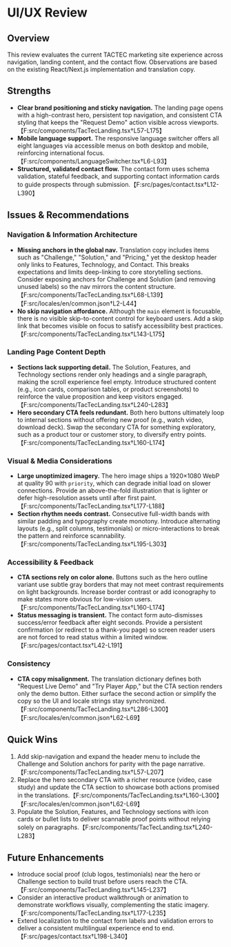 # UI/UX Review

## Overview
This review evaluates the current TACTEC marketing site experience across navigation, landing content, and the contact flow. Observations are based on the existing React/Next.js implementation and translation copy.

## Strengths
- **Clear brand positioning and sticky navigation.** The landing page opens with a high-contrast hero, persistent top navigation, and consistent CTA styling that keeps the "Request Demo" action visible across viewports.【F:src/components/TacTecLanding.tsx†L57-L175】
- **Mobile language support.** The responsive language switcher offers all eight languages via accessible menus on both desktop and mobile, reinforcing international focus.【F:src/components/LanguageSwitcher.tsx†L6-L93】
- **Structured, validated contact flow.** The contact form uses schema validation, stateful feedback, and supporting contact information cards to guide prospects through submission.【F:src/pages/contact.tsx†L12-L390】

## Issues & Recommendations
### Navigation & Information Architecture
- **Missing anchors in the global nav.** Translation copy includes items such as "Challenge," "Solution," and "Pricing," yet the desktop header only links to Features, Technology, and Contact. This breaks expectations and limits deep-linking to core storytelling sections. Consider exposing anchors for Challenge and Solution (and removing unused labels) so the nav mirrors the content structure.【F:src/components/TacTecLanding.tsx†L68-L139】【F:src/locales/en/common.json†L2-L44】
- **No skip navigation affordance.** Although the `main` element is focusable, there is no visible skip-to-content control for keyboard users. Add a skip link that becomes visible on focus to satisfy accessibility best practices.【F:src/components/TacTecLanding.tsx†L143-L175】

### Landing Page Content Depth
- **Sections lack supporting detail.** The Solution, Features, and Technology sections render only headings and a single paragraph, making the scroll experience feel empty. Introduce structured content (e.g., icon cards, comparison tables, or product screenshots) to reinforce the value proposition and keep visitors engaged.【F:src/components/TacTecLanding.tsx†L240-L283】
- **Hero secondary CTA feels redundant.** Both hero buttons ultimately loop to internal sections without offering new proof (e.g., watch video, download deck). Swap the secondary CTA for something exploratory, such as a product tour or customer story, to diversify entry points.【F:src/components/TacTecLanding.tsx†L160-L174】

### Visual & Media Considerations
- **Large unoptimized imagery.** The hero image ships a 1920×1080 WebP at quality 90 with `priority`, which can degrade initial load on slower connections. Provide an above-the-fold illustration that is lighter or defer high-resolution assets until after first paint.【F:src/components/TacTecLanding.tsx†L177-L188】
- **Section rhythm needs contrast.** Consecutive full-width bands with similar padding and typography create monotony. Introduce alternating layouts (e.g., split columns, testimonials) or micro-interactions to break the pattern and reinforce scannability.【F:src/components/TacTecLanding.tsx†L195-L303】

### Accessibility & Feedback
- **CTA sections rely on color alone.** Buttons such as the hero outline variant use subtle gray borders that may not meet contrast requirements on light backgrounds. Increase border contrast or add iconography to make states more obvious for low-vision users.【F:src/components/TacTecLanding.tsx†L160-L174】
- **Status messaging is transient.** The contact form auto-dismisses success/error feedback after eight seconds. Provide a persistent confirmation (or redirect to a thank-you page) so screen reader users are not forced to read status within a limited window.【F:src/pages/contact.tsx†L42-L191】

### Consistency
- **CTA copy misalignment.** The translation dictionary defines both "Request Live Demo" and "Try Player App," but the CTA section renders only the demo button. Either surface the second action or simplify the copy so the UI and locale strings stay synchronized.【F:src/components/TacTecLanding.tsx†L286-L300】【F:src/locales/en/common.json†L62-L69】

## Quick Wins
1. Add skip-navigation and expand the header menu to include the Challenge and Solution anchors for parity with the page narrative.【F:src/components/TacTecLanding.tsx†L57-L207】
2. Replace the hero secondary CTA with a richer resource (video, case study) and update the CTA section to showcase both actions promised in the translations.【F:src/components/TacTecLanding.tsx†L160-L300】【F:src/locales/en/common.json†L62-L69】
3. Populate the Solution, Features, and Technology sections with icon cards or bullet lists to deliver scannable proof points without relying solely on paragraphs.【F:src/components/TacTecLanding.tsx†L240-L283】

## Future Enhancements
- Introduce social proof (club logos, testimonials) near the hero or Challenge section to build trust before users reach the CTA.【F:src/components/TacTecLanding.tsx†L145-L237】
- Consider an interactive product walkthrough or animation to demonstrate workflows visually, complementing the static imagery.【F:src/components/TacTecLanding.tsx†L177-L235】
- Extend localization to the contact form labels and validation errors to deliver a consistent multilingual experience end to end.【F:src/pages/contact.tsx†L198-L340】
